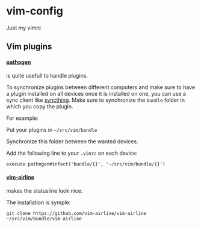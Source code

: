 # vim-config
Just my vimrc

## Vim plugins

#### [pathogen](1)
is quite usefull to handle plugins.

To synchronize plugins between different computers and make sure to have a plugin installed on all devices once it is installed 
on one, you can use a sync client like [syncthing](2). Make sure to synchronize the `bundle` folder in which you copy the plugin.

For example:

Put your plugins in `~/src/vim/bundle`

Synchronize this folder between the wanted devices.

Add the following line to your `.vimrc` on each device:

    execute pathogen#infect('bundle/{}', '~/src/vim/bundle/{}')

#### [vim-airline](3) 
makes the statusline look nice.

The installation is symple:

    git clone https://github.com/vim-airline/vim-airline ~/src/vim/bundle/vim-airline 




[1]: https://github.com/tpope/vim-pathogen
[2]: https://syncthing.net/
[3]: https://github.com/vim-airline/vim-airline
